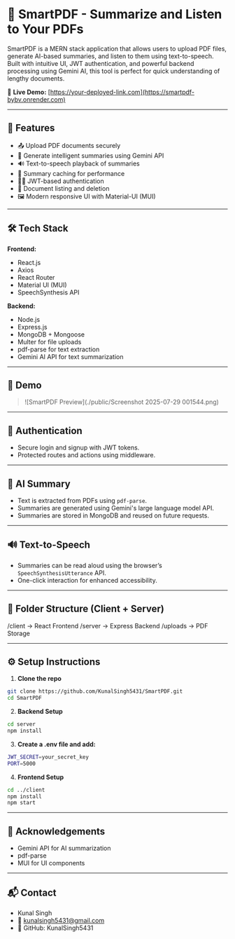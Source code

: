 # 📄 SmartPDF - Summarize and Listen to Your PDFs

SmartPDF is a MERN stack application that allows users to upload PDF files, generate AI-based summaries, and listen to them using text-to-speech. Built with intuitive UI, JWT authentication, and powerful backend processing using Gemini AI, this tool is perfect for quick understanding of lengthy documents.

🔗 **Live Demo:** [https://your-deployed-link.com](https://smartpdf-bybv.onrender.com)

---

## 🚀 Features

- 📤 Upload PDF documents securely
- 🤖 Generate intelligent summaries using Gemini API
- 🔊 Text-to-speech playback of summaries
- 🧾 Summary caching for performance
- 🧑‍💻 JWT-based authentication
- 📂 Document listing and deletion
- 🖼 Modern responsive UI with Material-UI (MUI)

---

## 🛠 Tech Stack

**Frontend:**
- React.js
- Axios
- React Router
- Material UI (MUI)
- SpeechSynthesis API

**Backend:**
- Node.js
- Express.js
- MongoDB + Mongoose
- Multer for file uploads
- pdf-parse for text extraction
- Gemini AI API for text summarization

---

## 📸 Demo

> ![SmartPDF Preview](./public/Screenshot 2025-07-29 001544.png)

---

## 🔐 Authentication

- Secure login and signup with JWT tokens.
- Protected routes and actions using middleware.

---

## 🧠 AI Summary

- Text is extracted from PDFs using `pdf-parse`.
- Summaries are generated using Gemini's large language model API.
- Summaries are stored in MongoDB and reused on future requests.

---

## 🔊 Text-to-Speech

- Summaries can be read aloud using the browser’s `SpeechSynthesisUtterance` API.
- One-click interaction for enhanced accessibility.

---

## 📁 Folder Structure (Client + Server)

/client → React Frontend
/server → Express Backend
/uploads → PDF Storage

---

## ⚙️ Setup Instructions

1. **Clone the repo**

```bash
git clone https://github.com/KunalSingh5431/SmartPDF.git
cd SmartPDF
```

2. **Backend Setup**

```bash
cd server
npm install
```

3. **Create a .env file and add:**

```bash
JWT_SECRET=your_secret_key
PORT=5000
```

4. **Frontend Setup**

```bash
cd ../client
npm install
npm start
```

---

## 🙌 Acknowledgements

- Gemini API for AI summarization
- pdf-parse
- MUI for UI components

---

## 📬 Contact

- Kunal Singh
- 📧 kunalsingh5431@gmail.com
- 🐙 GitHub: KunalSingh5431



